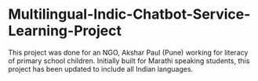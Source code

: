 # Multilingual-Indic-Chatbot-Service-Learning-Project

This project was done for an NGO, Akshar Paul (Pune) working for literacy of primary school children.
Initially built for Marathi speaking students, this project has been updated to include all Indian languages.
